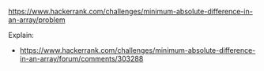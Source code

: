 https://www.hackerrank.com/challenges/minimum-absolute-difference-in-an-array/problem

Explain:

- https://www.hackerrank.com/challenges/minimum-absolute-difference-in-an-array/forum/comments/303288
